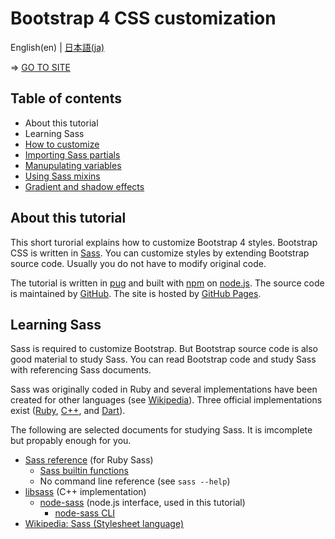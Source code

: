 # Bootstrap 4 CSS customization

English(en) | [日本語(ja)](README.ja.md)

⇒ [GO TO SITE](http://higuma.github.io/bootstrap-4-css-customization/en/)

## Table of contents

* About this tutorial
* Learning Sass
* [How to customize](http://higuma.github.io/bootstrap-4-css-customization/en/howto.html)
* [Importing Sass partials](http://higuma.github.io/bootstrap-4-css-customization/en/partials.html)
* [Manupulating variables](http://higuma.github.io/bootstrap-4-css-customization/en/variables.html)
* [Using Sass mixins](http://higuma.github.io/bootstrap-4-css-customization/en/mixins.html)
* [Gradient and shadow effects](http://higuma.github.io/bootstrap-4-css-customization/en/gradient+shadow.html)

## About this tutorial

This short turorial explains how to customize Bootstrap 4 styles. Bootstrap CSS is written in [Sass](https://sass-lang.com/). You can customize styles by extending Bootstrap source code. Usually you do not have to modify original code.

The tutorial is written in [pug](https://pugjs.org/) and built with [npm](https://npmjs.org/) on [node.js](https://nodejs.org/). The source code is maintained by [GitHub](https://github.com/). The site is hosted by [GitHub Pages](https://pages.github.com/).

## Learning Sass

Sass is required to customize Bootstrap. But Bootstrap source code is also good material to study Sass. You can read Bootstrap code and study Sass with referencing Sass documents.

Sass was originally coded in Ruby and several implementations have been created for other languages (see [Wikipedia](https://en.wikipedia.org/wiki/Sass_(stylesheet_language))). Three official implementations exist ([Ruby](https://sass-lang.com/ruby-sass), [C++](https://sass-lang.com/libsass), and [Dart](https://sass-lang.com/dart-sass)).

The following are selected documents for studying Sass. It is imcomplete but propably enough for you.

* [Sass reference](https://sass-lang.com/documentation/file.SASS_REFERENCE.html) (for Ruby Sass)
    * [Sass builtin functions](https://sass-lang.com/documentation/Sass/Script/Functions.html)
    * No command line reference (see `sass --help`)
* [libsass](https://github.com/sass/libsass) (C++ implementation)
    * [node-sass](https://github.com/sass/node-sass) (node.js interface, used in this tutorial)
        * [node-sass CLI](https://github.com/sass/node-sass#command-line-interface)
* [Wikipedia: Sass (Stylesheet language)](https://en.wikipedia.org/wiki/Sass_(stylesheet_language))
